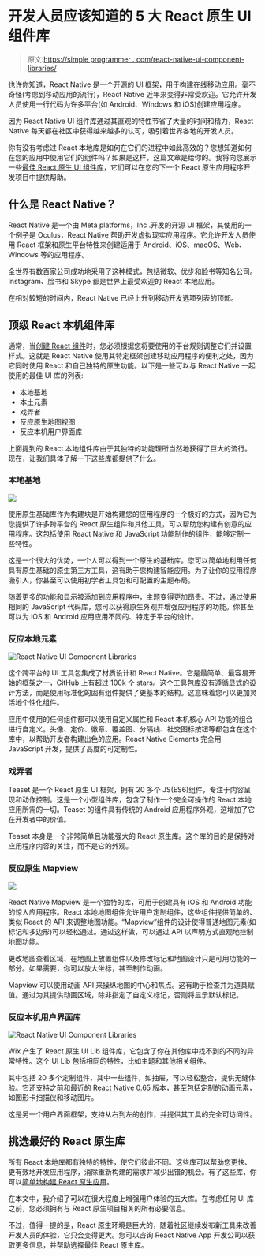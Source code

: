 # 开发人员应该知道的 5 大 React 原生 UI 组件库

> 原文:[https://simple programmer . com/react-native-ui-component-libraries/](https://simpleprogrammer.com/react-native-ui-component-libraries/)

也许你知道，React Native 是一个开源的 UI 框架，用于构建在线移动应用。毫不奇怪(考虑到移动应用的流行)，React Native 近年来变得非常受欢迎。它允许开发人员使用一行代码为许多平台(如 Android、Windows 和 iOS)创建应用程序。

因为 React Native UI 组件库通过其直观的特性节省了大量的时间和精力，React Native 每天都在社区中获得越来越多的认可，吸引着世界各地的开发人员。

你有没有考虑过 React 本地库是如何在它们的进程中如此高效的？您想知道如何在您的应用中使用它们的组件吗？如果是这样，这篇文章是给你的。我将向您展示一些[最佳 React 原生 UI 组件库](https://blog.logrocket.com/react-native-component-libraries/)，它们可以在您的下一个 React 原生应用程序开发项目中提供帮助。

## 什么是 React Native？

React Native 是一个由 Meta platforms，Inc .开发的开源 UI 框架，其使用的一个例子是 Oculus，React Native 帮助开发虚拟现实应用程序。它允许开发人员使用 React 框架和原生平台特性来创建适用于 Android、iOS、macOS、Web、Windows 等的应用程序。

全世界有数百家公司成功地采用了这种模式，包括微软、优步和脸书等知名公司。Instagram、脸书和 Skype 都是世界上最受欢迎的 React 本地应用。

在相对较短的时间内，React Native 已经上升到移动开发选项列表的顶部。

## 顶级 React 本机组件库

通常，当[创建 React 组件](https://www.amazon.com/React-Components-Christopher-Pitt-ebook/dp/B01BSTEDJ0/)时，您必须根据您将要使用的平台规则调整它们并设置样式。这就是 React Native 使用其特定框架创建移动应用程序的便利之处，因为它同时使用 React 和自己独特的原生功能。以下是一些可以与 React Native 一起使用的最佳 UI 库的列表:

*   本地基地
*   本土元素
*   戏弄者
*   反应原生地图视图
*   反应本机用户界面库

上面提到的 React 本地组件库由于其独特的功能理所当然地获得了巨大的流行。现在，让我们具体了解一下这些库都提供了什么。

### 本地基地

![](img/9a01e2684abb40cb2b9008da89753b0d.png)

使用原生基础库作为构建块是开始构建您的应用程序的一个极好的方式，因为它为您提供了许多跨平台的 React 原生组件和其他工具，可以帮助您构建有创意的应用程序。这包括使用 React Native 和 JavaScript 功能制作的组件，能够定制一些特性。

这是一个很大的优势，一个人可以得到一个原生的基础库。您可以简单地利用任何具有原生基础的原生第三方工具，这有助于您构建智能应用。为了让你的应用程序吸引人，你甚至可以使用初学者工具包和可配置的主题布局。

随着更多的功能和显示被添加到应用程序中，主题变得更加昂贵。不过，通过使用相同的 JavaScript 代码库，您可以获得原生外观并增强应用程序的功能。你甚至可以为 iOS 和 Android 应用应用不同的、特定于平台的设计。

### 反应本地元素

![React Native UI Component Libraries](img/25c12b2d1d6bbb90b9168f2d1755eb7d.png)

这个跨平台的 UI 工具包集成了材质设计和 React Native。它是最简单、最容易开始的框架之一，GitHub 上有超过 100k 个 stars。这个工具包库没有遵循显式的设计方法，而是使用标准化的固有组件提供了更基本的结构。这意味着您可以更加灵活地个性化组件。

应用中使用的任何组件都可以使用自定义属性和 React 本机核心 API 功能的组合进行自定义。头像、定价、徽章、覆盖图、分隔线、社交图标按钮等都包含在这个库中，以帮助开发者构建出色的应用。React Native Elements 完全用 JavaScript 开发，提供了高度的可定制性。

### 戏弄者

Teaset 是一个 React 原生 UI 框架，拥有 20 多个 JS(ES6)组件，专注于内容呈现和动作控制。这是一个小型组件库，包含了制作一个完全可操作的 React 本地应用所需的一切。Teaset 的组件具有传统的 Android 应用程序外观，这增加了它在开发者中的价值。

Teaset 本身是一个非常简单且功能强大的 React 原生库。这个库的目的是保持对应用程序内容的关注，而不是它的外观。

### 反应原生 Mapview

![](img/b94ec8cf30b0b579297087aea4b523b6.png)

React Native Mapview 是一个独特的库，可用于创建具有 iOS 和 Android 功能的惊人应用程序。React 本地地图组件允许用户定制组件，这些组件提供简单的、类似 React 的 API 来调整地图功能。“Mapview”组件的设计使得普通地图元素(如标记和多边形)可以轻松通过。通过这样做，可以通过 API 以声明方式直观地控制地图功能。

更改地图查看区域、在地图上放置组件以及修改标记和地图设计只是可用功能的一部分。如果需要，你可以放大坐标，甚至制作动画。

Mapview 可以使用动画 API 来操纵地图的中心和焦点。这有助于检查并为道具赋值。通过为其提供动画区域，除非指定了自定义标记，否则将显示默认标记。

### 反应本机用户界面库

![React Native UI Component Libraries](img/d93b98b462014fe19518de5d153f785c.png)

Wix 产生了 React 原生 UI Lib 组件库，它包含了你在其他库中找不到的不同的异常特性。这个 UI Lib 包括相同的特性，比如主题和其他相关组件。

其中包括 20 多个定制组件，其中一些组件，如抽屉，可以轻松整合，提供无缝体验。它还支持之前和最近的 [React Native 0.65 版本](https://reactnative.dev/blog/2021/08/17/version-065)，甚至包括定制的动画元素，如图形卡扫描仪和移动图片。

这是另一个用户界面框架，支持从右到左的创作，并提供其工具的完全可访问性。

## 挑选最好的 React 原生库

所有 React 本地库都有独特的特性，使它们彼此不同。这些库可以帮助您更快、更有效地开发应用程序，消除重新构建的需求并减少出错的机会。有了这些库，你可以[简单地构建 React 原生应用](https://www.amazon.com/Fullstack-React-Native-beautiful-JavaScript/dp/1728995558/)。

在本文中，我介绍了可以在很大程度上增强用户体验的五大库。在考虑任何 UI 库之前，您必须拥有与 React 原生项目相关的所有必要信息。

不过，值得一提的是，React 原生环境是巨大的，随着社区继续发布新工具来改善开发人员的体验，它只会变得更大。您可以咨询 React Native App 开发公司以获取更多信息，并帮助选择最佳 React 原生库。